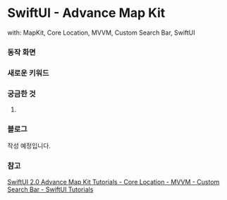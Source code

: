 # SwiftUI - Advance Map Kit

with: MapKit, Core Location, MVVM, Custom Search Bar, SwiftUI

### 동작 화면



### 새로운 키워드



### 궁금한 것

1. 

### 블로그

작성 예정입니다.



### 참고

[SwiftUI 2.0 Advance Map Kit Tutorials - Core Location - MVVM - Custom Search Bar - SwiftUI Tutorials](https://youtu.be/7HYIe5uHo78)

